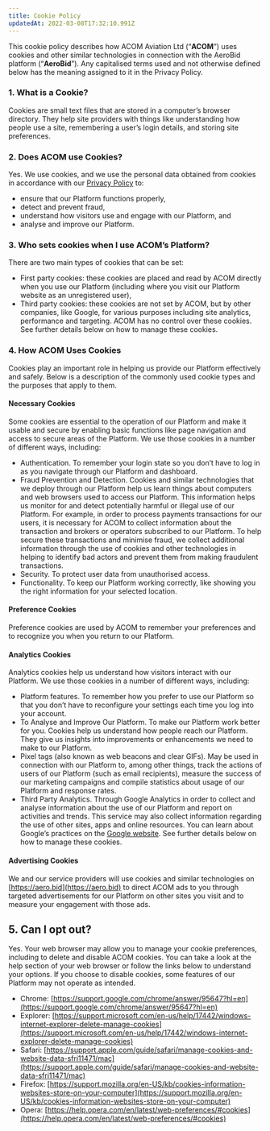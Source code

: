 ```yaml
---
title: Cookie Policy
updatedAt: 2022-03-08T17:32:10.991Z
---
```


This cookie policy describes how ACOM Aviation Ltd (“**ACOM**”) uses cookies and other similar technologies in connection with the AeroBid platform (“**AeroBid**”). Any capitalised terms used and not otherwise defined below has the meaning assigned to it in the Privacy Policy.

### 1. What is a Cookie?

Cookies are small text files that are stored in a computer’s browser directory. They help site providers with things like understanding how people use a site, remembering a user’s login details, and storing site preferences.

### 2. Does ACOM use Cookies?

Yes. We use cookies, and we use the personal data obtained from cookies in accordance with our [Privacy Policy](https://aero.bid/legal/privacy) to:

- ensure that our Platform functions properly,
- detect and prevent fraud,
- understand how visitors use and engage with our Platform, and
- analyse and improve our Platform.

### 3. Who sets cookies when I use ACOM’s Platform?

There are two main types of cookies that can be set:

- First party cookies: these cookies are placed and read by ACOM directly when you use our Platform (including where you visit our Platform website as an unregistered user),
- Third party cookies: these cookies are not set by ACOM, but by other companies, like Google, for various purposes including site analytics, performance and targeting. ACOM has no control over these cookies. See further details below on how to manage these cookies.

### 4. How ACOM Uses Cookies

Cookies play an important role in helping us provide our Platform effectively and safely. Below is a description of the commonly used cookie types and the purposes that apply to them.

#### Necessary Cookies

Some cookies are essential to the operation of our Platform and make it usable and secure by enabling basic functions like page navigation and access to secure areas of the Platform. We use those cookies in a number of different ways, including:

- Authentication. To remember your login state so you don’t have to log in as you navigate through our Platform and dashboard.
- Fraud Prevention and Detection. Cookies and similar technologies that we deploy through our Platform help us learn things about computers and web browsers used to access our Platform. This information helps us monitor for and detect potentially harmful or illegal use of our Platform. For example, in order to process payments transactions for our users, it is necessary for ACOM to collect information about the transaction and brokers or operators subscribed to our Platform. To help secure these transactions and minimise fraud, we collect additional information through the use of cookies and other technologies in helping to identify bad actors and prevent them from making fraudulent transactions.
- Security. To protect user data from unauthorised access.
- Functionality. To keep our Platform working correctly, like showing you the right information for your selected location.

#### Preference Cookies

Preference cookies are used by ACOM to remember your preferences and to recognize you when you return to our Platform.

#### Analytics Cookies

Analytics cookies help us understand how visitors interact with our Platform. We use those cookies in a number of different ways, including:

- Platform features. To remember how you prefer to use our Platform so that you don’t have to reconfigure your settings each time you log into your account.
- To Analyse and Improve Our Platform. To make our Platform work better for you. Cookies help us understand how people reach our Platform. They give us insights into improvements or enhancements we need to make to our Platform.
- Pixel tags (also known as web beacons and clear GIFs). May be used in connection with our Platform to, among other things, track the actions of users of our Platform (such as email recipients), measure the success of our marketing campaigns and compile statistics about usage of our Platform and response rates.
- Third Party Analytics. Through Google Analytics in order to collect and analyse information about the use of our Platform and report on activities and trends. This service may also collect information regarding the use of other sites, apps and online resources. You can learn about Google’s practices on the [Google website](https://policies.google.com/technologies/partner-sites). See further details below on how to manage these cookies.

#### Advertising Cookies

We and our service providers will use cookies and similar technologies on [https://aero.bid](https://aero.bid) to direct ACOM ads to you through targeted advertisements for our Platform on other sites you visit and to measure your engagement with those ads.

## 5. Can I opt out?

Yes. Your web browser may allow you to manage your cookie preferences, including to delete and disable ACOM cookies. You can take a look at the help section of your web browser or follow the links below to understand your options. If you choose to disable cookies, some features of our Platform may not operate as intended.

- Chrome: [https://support.google.com/chrome/answer/95647?hl=en](https://support.google.com/chrome/answer/95647?hl=en)
- Explorer: [https://support.microsoft.com/en-us/help/17442/windows-internet-explorer-delete-manage-cookies](https://support.microsoft.com/en-us/help/17442/windows-internet-explorer-delete-manage-cookies)
- Safari: [https://support.apple.com/guide/safari/manage-cookies-and-website-data-sfri11471/mac](https://support.apple.com/guide/safari/manage-cookies-and-website-data-sfri11471/mac)
- Firefox: [https://support.mozilla.org/en-US/kb/cookies-information-websites-store-on-your-computer](https://support.mozilla.org/en-US/kb/cookies-information-websites-store-on-your-computer)
- Opera: [https://help.opera.com/en/latest/web-preferences/#cookies](https://help.opera.com/en/latest/web-preferences/#cookies)
